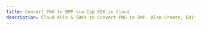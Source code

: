 ---title: Convert PNG to BMP via Cpp SDK in Clouddescription: Cloud APIs & SDKs to Convert PNG to BMP. Also Create, Edit & Render Microsoft Word & OpenOffice documents in the Cloud.---